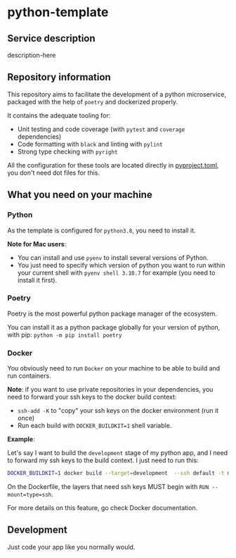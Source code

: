 # python-template

## Service description

description-here

## Repository information

This repository aims to facilitate the development of a python microservice, packaged with the help of `poetry` and dockerized properly.

It contains the adequate tooling for:
- Unit testing and code coverage (with `pytest` and `coverage` dependencies)
- Code formatting with `black` and linting with `pylint`
- Strong type checking with `pyright`

All the configuration for these tools are located directly in [pyproject.toml](./pyproject.toml), you don't need dot files for this.

## What you need on your machine

### Python
As the template is configured for `python3.8`, you need to install it. 

__Note for Mac users__: 

- You can install and use `pyenv` to install several versions of Python.
- You just need to specify which version of python you want to run within your current shell with `pyenv shell 3.10.7` for example (you need to install it first).

### Poetry

Poetry is the most powerful python package manager of the ecosystem.

You can install it as a python package globally for your version of python, with pip: `python -m pip install poetry`

### Docker

You obviously need to run `Docker` on your machine to be able to build and run containers.

__Note__: if you want to use private repositories in your dependencies, you need to forward your ssh keys to the docker build context:

- `ssh-add -K` to "copy" your ssh keys on the docker environment (run it once)
- Run each build with `DOCKER_BUILDKIT=1` shell variable.

__Example__:

Let's say I want to build the `development` stage of my python app, and I need to forward my ssh keys to the build context. I just need to run this:

```bash
DOCKER_BUILDKIT=1 docker build --target=development  --ssh default -t my-awesome-app .
```

On the Dockerfile, the layers that need ssh keys MUST begin with `RUN --mount=type=ssh`.

For more details on this feature, go check Docker documentation.


## Development

Just code your app like you normally would.
